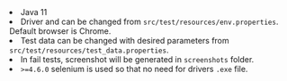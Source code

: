 <li>Java 11</li>
<li>Driver and can be changed from <code>src/test/resources/env.properties</code>. Default browser is Chrome.</li>
<li>Test data can be changed with desired parameters from <code>src/test/resources/test_data.properties</code>. </li>
<li>In fail tests, screenshot will be generated in <code>screenshots</code> folder.</li>
<li><code>>=4.6.0</code> selenium is used so that no need for drivers <code>.exe</code> file.</li>
